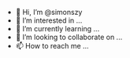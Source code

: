 - 👋 Hi, I’m @simonszy
- 👀 I’m interested in ...
- 🌱 I’m currently learning ...
- 💞️ I’m looking to collaborate on ...
- 📫 How to reach me ...

<!---
simonszy/simonszy is a ✨ special ✨ repository because its `README.md` (this file) appears on your GitHub profile.
You can click the Preview link to take a look at your changes.
--->
